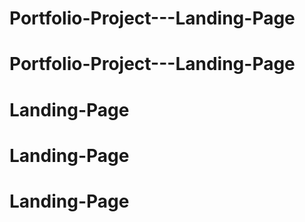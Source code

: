 # Portfolio-Project---Landing-Page
# Portfolio-Project---Landing-Page
# Landing-Page
# Landing-Page
# Landing-Page
